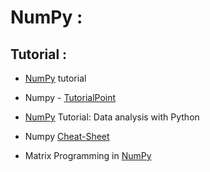 # NumPy :

## Tutorial :
* [NumPy](http://cs231n.github.io/python-numpy-tutorial/) tutorial
* Numpy - [TutorialPoint](https://www.tutorialspoint.com/numpy/index.htm)
* [NumPy](https://www.dataquest.io/blog/numpy-tutorial-python/) Tutorial: Data analysis with Python
* Numpy [Cheat-Sheet](https://www.dataquest.io/blog/numpy-cheat-sheet/)

* Matrix Programming in [NumPy](https://www.youtube.com/playlist?list=PLAE5409285C789C8A)
